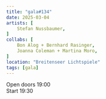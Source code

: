 ```yaml
---
title: "gala#134"
date: 2025-03-04
artists: [
 	Stefan Nussbaumer, 
]
collabs: [
	Bon Alog + Bernhard Rasinger,
 	Joanna Coleman + Martina Moro,
]
location: "Breitenseer Lichtspiele"
tags: [gala]
---
```

Open doors 19:00  
Start 19:30

